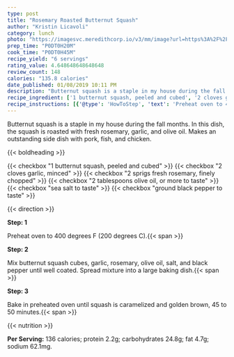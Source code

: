 ```yaml
---
type: post
title: "Rosemary Roasted Butternut Squash"
author: "Kristin Licavoli"
category: lunch
photo: "https://imagesvc.meredithcorp.io/v3/mm/image?url=https%3A%2F%2Fimages.media-allrecipes.com%2Fuserphotos%2F2736068.jpg"
prep_time: "P0DT0H20M"
cook_time: "P0DT0H45M"
recipe_yield: "6 servings"
rating_value: 4.648648648648648
review_count: 148
calories: "135.8 calories"
date_published: 01/08/2019 10:11 PM
description: "Butternut squash is a staple in my house during the fall months. In this dish, the squash is roasted with fresh rosemary, garlic, and olive oil. Makes an outstanding side dish with pork, fish, and chicken."
recipe_ingredient: ['1 butternut squash, peeled and cubed', '2 cloves garlic, minced', '2 sprigs fresh rosemary, finely chopped', '2 tablespoons olive oil, or more to taste', 'sea salt to taste', 'ground black pepper to taste']
recipe_instructions: [{'@type': 'HowToStep', 'text': 'Preheat oven to 400 degrees F (200 degrees C).\n'}, {'@type': 'HowToStep', 'text': 'Mix butternut squash cubes, garlic, rosemary, olive oil, salt, and black pepper until well coated. Spread mixture into a large baking dish.\n'}, {'@type': 'HowToStep', 'text': 'Bake in preheated oven until squash is caramelized and golden brown, 45 to 50 minutes.\n'}]
---
```


Butternut squash is a staple in my house during the fall months. In this dish, the squash is roasted with fresh rosemary, garlic, and olive oil. Makes an outstanding side dish with pork, fish, and chicken. 

{{< boldheading >}}

{{< checkbox "1  butternut squash, peeled and cubed" >}}
{{< checkbox "2 cloves garlic, minced" >}}
{{< checkbox "2 sprigs fresh rosemary, finely chopped" >}}
{{< checkbox "2 tablespoons olive oil, or more to taste" >}}
{{< checkbox "sea salt to taste" >}}
{{< checkbox "ground black pepper to taste" >}}


{{< direction >}}

**Step: 1**

Preheat oven to 400 degrees F (200 degrees C).{{< span >}}

**Step: 2**

Mix butternut squash cubes, garlic, rosemary, olive oil, salt, and black pepper until well coated. Spread mixture into a large baking dish.{{< span >}}

**Step: 3**

Bake in preheated oven until squash is caramelized and golden brown, 45 to 50 minutes.{{< span >}}

{{< nutrition >}}

**Per Serving:** 136 calories; protein 2.2g; carbohydrates 24.8g; fat 4.7g; sodium 62.1mg.